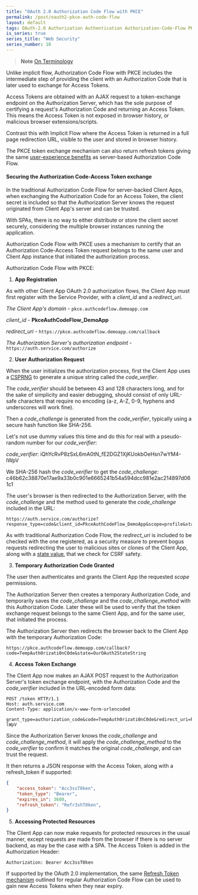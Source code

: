 ```yaml
---
title: "OAuth 2.0 Authorization Code Flow with PKCE"
permalink: /post/oauth2-pkce-auth-code-flow
layout: default
tags: OAuth-2.0 Authorization Authentication Authorization-Code-Flow PKCE Implicit-Flow Access-Token Third-Party-Access 
is_series: true
series_title: "Web Security"
series_number: 10
---
```


> **Note**
> [On Terminology](/post/oauth2-overview#notes-on-terminology)

Unlike implicit flow, Authorization Code Flow with PKCE includes the intermediate step of providing the client with an Authorization Code that is later used to exchange for Access Tokens. 

Access Tokens are obtained with an AJAX request to a token-exchange endpoint on the Authorization Server, which has the sole purpose of certifying a request's Authorization Code and returning an Access Token. This means the Access Token is not exposed in browser history, or malicious browser extensions/scripts. 

Contrast this with Implicit Flow where the Access Token is returned in a full page redirection URL, visible to the user and stored in browser history.

The PKCE token exchange mechanism can also return refresh tokens giving the same [user-experience benefits](/post/oauth2-auth-code-flow#maintaining-client-app-authorization) as server-based Authorization Code Flow.

#### Securing the Authorization Code-Access Token exchange 

In the traditional Authorization Code Flow for server-backed Client Apps, when exchanging the Authorization Code for an Access Token, the client secret is included so that the Authorization Server knows the request originated from Client App's server and can be trusted.

With SPAs, there is no way to either distribute or store the client secret securely, considering the multiple browser instances running the application.

Authorization Code Flow with PKCE uses a mechanism to certify that an Authorization Code-Access Token request belongs to the same user and Client App instance that initiated the authorization process.

Authorization Code Flow with PKCE:

1) **App Registration**

As with other Client App OAuth 2.0 authorization flows, the Client App must first register with the Service Provider, with a *client_id* and a *redirect_uri*.

*The Client App's domain* - `pkce.authcodeflow.demoapp.com`

*client_id* - **PkceAuthCodeFlow_DemoApp**

*redirect_uri* - `https://pkce.authcodeflow.demoapp.com/callback`

*The Authorization Server's authorization endpoint* - `https://auth.service.com/authorize`

2) **User Authorization Request**

When the user initializes the authorization process, first the Client App uses a [CSPRNG](https://en.wikipedia.org/wiki/Cryptographically_secure_pseudorandom_number_generator) to generate a unique string called the *code_verifier*. 

The *code_verifier* should be between 43 and 128 characters long, and for the sake of simplicity and easier debugging, should consist of only URL-safe characters that require no encoding (a-z, A-Z, 0-9, hyphens and underscores will work fine).

Then a *code_challenge* is generated from the *code_verifier*, typically using a secure hash function like SHA-256.

Let's not use dummy values this time and do this for real with a pseudo-random number for our *code_verifier*:

*code_verifier*: iQhYcRvP8zSxL6mA0tN_fE2DGZ1XjKUokbOeHsn7wYM4-lWpV

We SHA-256 hash the *code_verifier* to get the *code_challenge*: c46b62c38870e17ae9a33b0c901e6665241b54a594dcc981e2ac214897d061c1

The user's browser is then redirected to the Authorization Server, with the *code_challenge* and the method used to generate the *code_challenge* included in the URL:

```
https://auth.service.com/authorize?response_type=code&client_id=PkceAuthCodeFlow_DemoApp&scope=profile&state=OurOAuth2StateString&code_challenge=c46b62c38870e17ae9a33b0c901e6665241b54a594dcc981e2ac214897d061c1&code_challenge_method=S256&redirect_uri=https%3A%2F%2Fpkce.authcodeflow.demoapp.com%2Fcallback
```

As with traditional Authorization Code Flow, the *redirect_uri* is included to be checked with the one registered, as a security measure to prevent bogus requests redirecting the user to malicious sites or clones of the Client App, along with a [state value](/post/oauth2-auth-code-flow#state), that we check for CSRF safety.

3) **Temporary Authorization Code Granted** 

The user then authenticates and grants the Client App the requested *scope* permissions.

The Authorization Server then creates a temporary Authorization Code, and temporarily saves the *code_challenge* and the *code_challenge_method* with this Authorization Code. Later these will be used to verify that the token exchange request belongs to the same Client App, and for the same user, that initiated the process.

The Authorization Server then redirects the browser back to the Client App with the temporary Authorization Code:

```
https://pkce.authcodeflow.demoapp.com/callback?code=TempAuth0rizati0nC0de&state=OurOAuth2StateString
```

4) **Access Token Exchange**

The Client App now makes an AJAX POST request to the Authorization Server's token exchange endpoint, with the Authorization Code and the *code_verifier* included in the URL-encoded form data:

```http
POST /token HTTP/1.1
Host: auth.service.com
Content-Type: application/x-www-form-urlencoded

grant_type=authorization_code&code=TempAuth0rizati0nC0de&redirect_uri=https%3A%2F%2Fpkce.authcodeflow.demoapp.com%2Fcallback&client_id=PkceAuthCodeFlow_DemoApp&code_verifier=iQhYcRvP8zSxL6mA0tN_fE2DGZ1XjKUokbOeHsn7wYM4-lWpV
```

Since the Authorization Server knows the *code_challenge* and *code_challenge_method*, it will apply the *code_challenge_method* to the *code_verifier* to confirm it matches the original *code_challenge*, and can trust the request.
    
It then returns a JSON response with the Access Token, along with a refresh_token if supported:

```json
{
    "access_token": "Acc3ssT0ken",
    "token_type": "Bearer",
    "expires_in": 3600,
    "refresh_token": "Refr3shT0ken",
}
```

5) **Accessing Protected Resources**

The Client App can now make requests for protected resources in the usual manner, except requests are made from the browser if there is no server backend, as may be the case with a SPA. The Access Token is added in the Authorization Header:


```
Authorization: Bearer Acc3ssT0ken
```

If supported by the OAuth 2.0 implementation, the same [Refresh Token mechanism](/post/oauth2-auth-code-flow#obtaining-fresh-access-tokens-with-a-refresh-token) outlined for regular Authorization Code Flow can be used to gain new Access Tokens when they near expiry. 
    

